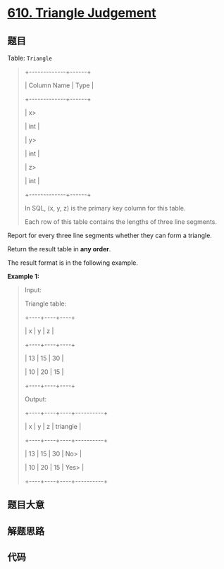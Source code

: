 # [610. Triangle Judgement](https://leetcode.com/problems/triangle-judgement/)

## 题目

Table: `Triangle`

> 
> 
> 
> 
> 
> +-------------+------+
> 
> | Column Name | Type |
> 
> +-------------+------+
> 
> | x> 
> > 
>    | int  |
> 
> | y> 
> > 
>    | int  |
> 
> | z> 
> > 
>    | int  |
> 
> +-------------+------+
> 
> In SQL, (x, y, z) is the primary key column for this table.
> 
> Each row of this table contains the lengths of three line segments.
> 
> 



Report for every three line segments whether they can form a triangle.

Return the result table in **any order**.

The result format is in the following example.



**Example 1:**

> Input: 
> 
> Triangle table:
> 
> +----+----+----+
> 
> | x  | y  | z  |
> 
> +----+----+----+
> 
> | 13 | 15 | 30 |
> 
> | 10 | 20 | 15 |
> 
> +----+----+----+
> 
> Output: 
> 
> +----+----+----+----------+
> 
> | x  | y  | z  | triangle |
> 
> +----+----+----+----------+
> 
> | 13 | 15 | 30 | No> 
>    |
> 
> | 10 | 20 | 15 | Yes> 
>   |
> 
> +----+----+----+----------+
> 
> 


## 题目大意

## 解题思路

## 代码

```javascript

```


